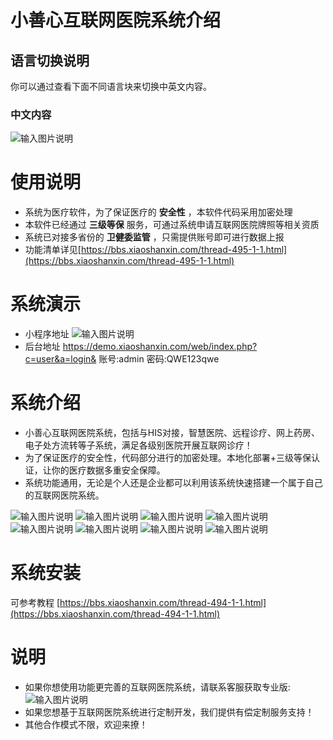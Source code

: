 # 小善心互联网医院系统介绍

## 语言切换说明
你可以通过查看下面不同语言块来切换中英文内容。

### 中文内容
![输入图片说明](https://img.xiaoshanxin.com/images/gitee/jieshao.png)
# 使用说明
- 系统为医疗软件，为了保证医疗的 **安全性** ，本软件代码采用加密处理
- 本软件已经通过 **三级等保** 服务，可通过系统申请互联网医院牌照等相关资质
- 系统已对接多省份的 **卫健委监管** ，只需提供账号即可进行数据上报
- 功能清单详见[https://bbs.xiaoshanxin.com/thread-495-1-1.html](https://bbs.xiaoshanxin.com/thread-495-1-1.html)
# 系统演示
- 小程序地址
![输入图片说明](https://img.xiaoshanxin.com/images/gitee/tiyan.jpg)
- 后台地址
https://demo.xiaoshanxin.com/web/index.php?c=user&a=login&
账号:admin 密码:QWE123qwe
# 系统介绍

- 小善心互联网医院系统，包括与HIS对接，智慧医院、远程诊疗、网上药房、电子处方流转等子系统，满足各级别医院开展互联网诊疗！
- 为了保证医疗的安全性，代码部分进行的加密处理。本地化部署+三级等保认证，让你的医疗数据多重安全保障。
- 系统功能通用，无论是个人还是企业都可以利用该系统快速搭建一个属于自己的互联网医院系统。


![输入图片说明](https://img.xiaoshanxin.com/images/gitee/1.png)
![输入图片说明](https://img.xiaoshanxin.com/images/gitee/2.png)
![输入图片说明](https://img.xiaoshanxin.com/images/gitee/3.png)
![输入图片说明](https://img.xiaoshanxin.com/images/gitee/4.png)
![输入图片说明](https://img.xiaoshanxin.com/images/gitee/5.png)
![输入图片说明](https://img.xiaoshanxin.com/images/gitee/6.png)
![输入图片说明](https://img.xiaoshanxin.com/images/gitee/7.png)
![输入图片说明](https://img.xiaoshanxin.com/images/gitee/8.png)
# 系统安装
可参考教程
[https://bbs.xiaoshanxin.com/thread-494-1-1.html](https://bbs.xiaoshanxin.com/thread-494-1-1.html)
# 说明

- 如果你想使用功能更完善的互联网医院系统，请联系客服获取专业版: 
![输入图片说明](https://img.xiaoshanxin.com/images/xsx.jpg)
- 如果您想基于互联网医院系统进行定制开发，我们提供有偿定制服务支持！
- 其他合作模式不限，欢迎来撩！


